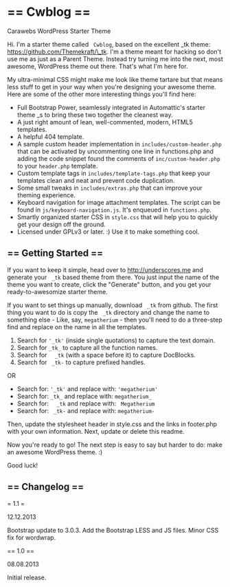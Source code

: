 ==  Cwblog ==
=========

Carawebs WordPress Starter Theme


Hi. I'm a starter theme called ` Cwblog`, based on the excellent _tk theme: https://github.com/Themekraft/\_tk. I'm a theme meant for hacking so don't use me as just as a Parent Theme. Instead try turning me into the next, most awesome, WordPress theme out there. That's what I'm here for.

My ultra-minimal CSS might make me look like theme tartare but that means less stuff to get in your way when you're designing your awesome theme. Here are some of the other more interesting things you'll find here:

* Full Bootstrap Power, seamlessly integrated in Automattic's starter theme _s to bring these two together the cleanest way.
* A just right amount of lean, well-commented, modern, HTML5 templates.
* A helpful 404 template.
* A sample custom header implementation in `includes/custom-header.php` that can be activated by uncommenting one line in functions.php and adding the code snippet found the comments of `inc/custom-header.php` to your `header.php` template.
* Custom template tags in `includes/template-tags.php` that keep your templates clean and neat and prevent code duplication.
* Some small tweaks in `includes/extras.php` that can improve your theming experience.
* Keyboard navigation for image attachment templates. The script can be found in `js/keyboard-navigation.js`. It's enqueued in `functions.php`.
* Smartly organized starter CSS in `style.css` that will help you to quickly get your design off the ground.
* Licensed under GPLv3 or later. :) Use it to make something cool.

== Getting Started ==
---------------------

If you want to keep it simple, head over to http://underscores.me and generate your ` _tk` based theme from there. You just input the name of the theme you want to create, click the "Generate" button, and you get your ready-to-awesomize starter theme.

If you want to set things up manually, download ` _tk` from github. The first thing you want to do is copy the ` _tk` directory and change the name to something else - Like, say, `megatherium` - then you'll need to do a three-step find and replace on the name in all the templates.

1. Search for `'_tk'` (inside single quotations) to capture the text domain.
2. Search for `_tk_` to capture all the function names.
3. Search for <code>&nbsp; _tk</code> (with a space before it) to capture DocBlocks.
4. Search for ` _tk-` to capture prefixed handles.

OR

* Search for: `'_tk'` and replace with: `'megatherium'`
* Search for: `_tk_` and replace with: `megatherium_`
* Search for: <code>&nbsp; _tk</code> and replace with: <code>&nbsp;Megatherium</code>
* Search for: ` _tk-` and replace with: `megatherium-`

Then, update the stylesheet header in style.css and the links in footer.php with your own information. Next, update or delete this readme.

Now you're ready to go! The next step is easy to say but harder to do: make an awesome WordPress theme. :)

Good luck!


== Changelog ==
---------------

= 1.1 =

12.12.2013

Bootstrap update to 3.0.3.
Add the Bootstrap LESS and JS files.
Minor CSS fix for wordwrap.

== 1.0 ==

08.08.2013

Initial release.


